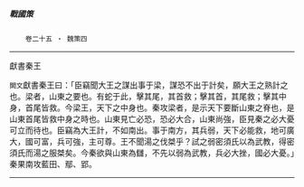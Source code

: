 

##### 戰國策
　　`卷二十五 ‧ 魏策四`

* * *

獻書秦王

`闕文`獻書秦王曰：「臣竊聞大王之謀出事于梁，謀恐不出于計矣，願大王之熟計之也。梁者，山東之要也。有蛇于此，擊其尾，其首救；擊其首，其尾救；擊其中身，首尾皆救。今梁王，天下之中身也。秦攻梁者，是示天下要斷山東之脊也，是山東首尾皆救中身之時也。山東見亡必恐，恐必大合，山東尚強，臣見秦之必大憂可立而待也。臣竊為大王計，不如南出。事于南方，其兵弱，天下必能救，地可廣大，國可富，兵可強，主可尊。王不聞湯之伐桀乎？試之弱密須氏以為武教，得密須氏而湯之服桀矣。今秦欲與山東為讎，不先以弱為武教，兵必大挫，國必大憂。」秦果南攻藍田、鄢、郢。

* * *

